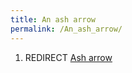 ```yaml
---
title: An ash arrow
permalink: /An_ash_arrow/
---
```


1.  REDIRECT [Ash arrow](Ash_arrow "wikilink")